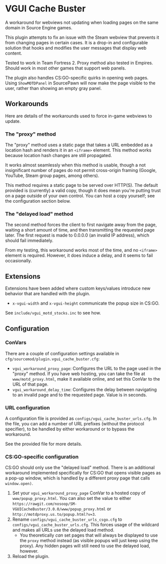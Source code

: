 # VGUI Cache Buster

A workaround for webviews not updating when loading pages on the same domain in Source Engine
games.

This plugin attempts to fix an issue with the Steam webview that prevents it from changing pages
in certain cases.  It is a drop-in and configurable solution that hooks and modifies the user
messages that display web content.

Tested to work in Team Fortress 2.  Proxy method also tested in Empires.  Should work in most
other games that support web panels.

The plugin also handles CS:GO-specific quirks in opening web pages.  Using `ShowMOTDPanel` in
SourcePawn will now make the page visible to the user, rather than showing an empty gray panel.

## Workarounds

Here are details of the workarounds used to force in-game webviews to update.

### The "proxy" method

The "proxy" method uses a static page that takes a URL embedded as a location hash and renders
it in an `<iframe>` element.  This method works because location hash changes are still
propagated.

It works almost seamlessly when this method is usable, though a not insignificant number of
pages do not permit cross-origin framing (Google, YouTube, Steam group pages, among others).

This method requires a static page to be served over HTTP(S).  The default provided is
(currently) a valid copy, though it does mean you're putting trust on a page outside of your
own control.  You can host a copy yourself; see the configuration section below.

### The "delayed load" method

The second method forces the client to first navigate away from the page, waiting a short amount
of time, and then transmitting the requested page later.  The first request is made to 0.0.0.0
(an invalid IP address), which should fail immediately.

From my testing, this workaround works most of the time, and no `<iframe>` element is required.
However, it does induce a delay, and it seems to fail occasionally.

## Extensions

Extensions have been added where custom keys/values introduce new behavior that are handled with
the plugin.

* `x-vgui-width` and `x-vgui-height` communicate the popup size in CS:GO.

See `include/vgui_motd_stocks.inc` to see how.

## Configuration

### ConVars

There are a couple of configuration settings available in
`cfg/sourcemod/plugin.vgui_cache_buster.cfg`:

* `vgui_workaround_proxy_page`:  Configures the URL to the page used in the "proxy" method.
If you have web hosting, you can take the file at `www/motd_proxy.html`, make it available
online, and set this ConVar to the URL of that page.
* `vgui_workaround_delay_time`:  Configures the delay between navigating to an invalid page and
to the requested page.  Value is in seconds.

### URL configuration

A configuration file is provided as `configs/vgui_cache_buster_urls.cfg`.  In the file, you
can add a number of URL prefixes (without the protocol specifier), to be handled by either
workaround or to bypass the workaround.

See the provided file for more details.

### CS:GO-specific configuration

CS:GO should only use the "delayed load" method.  There is an additional workaround implemented
specifically for CS:GO that opens visible pages as a pop-up window, which is handled by a
different proxy page that calls `window.open)`.

1.  Set your `vgui_workaround_proxy_page` ConVar to a hosted copy of `www/popup_proxy.html`.
You can also set the value to either `https://rawgit.com/nosoop/SM-VGUICacheBuster/3.0.0/www/popup_proxy.html`
or `http://motdproxy.us.to/popup.html?v=3`.
2.  Rename `configs/vgui_cache_buster_urls_csgo.cfg` to `configs/vgui_cache_buster_urls.cfg`.
This forces usage of the wildcard and makes all URLs use the delayed load method.
	* You theoretically *can* set pages that will always be displayed to use the `proxy` method
	instead (as visible popups will just keep using the proxy).  Any hidden pages will still
	need to use the delayed load, however.
3.	Reload the plugin.
